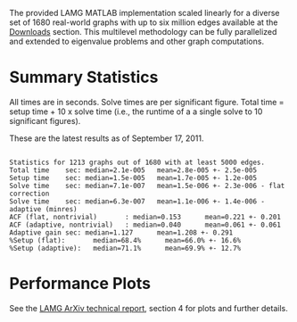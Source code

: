The provided LAMG MATLAB implementation scaled linearly for a diverse set of 1680 real-world graphs with up to six million edges available at the [Downloads](http://code.google.com/p/lamg/downloads/list) section. This multilevel methodology can be fully parallelized and extended to eigenvalue problems and other graph computations.

# Summary Statistics #
All times are in seconds. Solve times are per significant figure. Total time = setup time + 10 x solve time (i.e., the runtime of a a single solve to 10 significant figures).

These are the latest results as of September 17, 2011.

```

Statistics for 1213 graphs out of 1680 with at least 5000 edges.
Total time    sec: median=2.1e-005   mean=2.8e-005 +- 2.5e-005
Setup time    sec: median=1.5e-005   mean=1.7e-005 +- 1.2e-005
Solve time    sec: median=7.1e-007   mean=1.5e-006 +- 2.3e-006 - flat correction
Solve time    sec: median=6.3e-007   mean=1.1e-006 +- 1.4e-006 - adaptive (minres)
ACF (flat, nontrivial)       : median=0.153      mean=0.221 +- 0.201
ACF (adaptive, nontrivial)   : median=0.040      mean=0.061 +- 0.061
Adaptive gain sec: median=1.127      mean=1.208 +- 0.291
%Setup (flat):       median=68.4%      mean=66.0% +- 16.6%
%Setup (adaptive):   median=71.1%      mean=69.9% +- 12.7%
```

# Performance Plots #

See the [LAMG ArXiv technical report](http://arxiv.org/abs/1108.0123), section 4 for plots and further details.